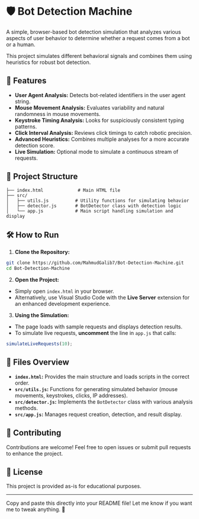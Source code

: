 # 🛡️ Bot Detection Machine

A simple, browser-based bot detection simulation that analyzes various aspects of user behavior to determine whether a request comes from a bot or a human. 

This project simulates different behavioral signals and combines them using heuristics for robust bot detection.

## 🚀 Features

- **User Agent Analysis:** Detects bot-related identifiers in the user agent string.
- **Mouse Movement Analysis:** Evaluates variability and natural randomness in mouse movements.
- **Keystroke Timing Analysis:** Looks for suspiciously consistent typing patterns.
- **Click Interval Analysis:** Reviews click timings to catch robotic precision.
- **Advanced Heuristics:** Combines multiple analyses for a more accurate detection score.
- **Live Simulation:** Optional mode to simulate a continuous stream of requests.

## 📂 Project Structure

```
├── index.html             # Main HTML file
├── src/
│   ├── utils.js          # Utility functions for simulating behavior
│   ├── detector.js       # BotDetector class with detection logic
│   └── app.js            # Main script handling simulation and display
```

## 🛠️ How to Run

1. **Clone the Repository:**

```bash
git clone https://github.com/MahmudGalib7/Bot-Detection-Machine.git
cd Bot-Detection-Machine
```

2. **Open the Project:**

- Simply open `index.html` in your browser.
- Alternatively, use Visual Studio Code with the **Live Server** extension for an enhanced development experience.

3. **Using the Simulation:**

- The page loads with sample requests and displays detection results.
- To simulate live requests, **uncomment** the line in `app.js` that calls:

```javascript
simulateLiveRequests(10);
```

## 📘 Files Overview

- **`index.html`:** Provides the main structure and loads scripts in the correct order.
- **`src/utils.js`:** Functions for generating simulated behavior (mouse movements, keystrokes, clicks, IP addresses).
- **`src/detector.js`:** Implements the `BotDetector` class with various analysis methods.
- **`src/app.js`:** Manages request creation, detection, and result display.

## 🤝 Contributing

Contributions are welcome! Feel free to open issues or submit pull requests to enhance the project.

## 📝 License

This project is provided as-is for educational purposes.

---

Copy and paste this directly into your README file! Let me know if you want me to tweak anything. 🚀


